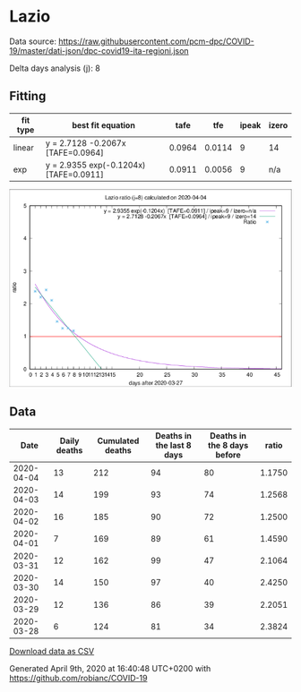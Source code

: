 # Lazio

Data source: https://raw.githubusercontent.com/pcm-dpc/COVID-19/master/dati-json/dpc-covid19-ita-regioni.json

Delta days analysis (j): 8

## Fitting 
|fit type|best fit equation|tafe|tfe|ipeak|izero|
|-------|-----|--------|------|---|---|
|linear|y = 2.7128 -0.2067x  [TAFE=0.0964]|0.0964|0.0114|9|14|
|exp|y = 2.9355 exp(-0.1204x)  [TAFE=0.0911]|0.0911|0.0056|9|n/a|

![Plot](COVID-19_lazio_j8_2020-04-04.png)

## Data
|Date|Daily deaths|Cumulated deaths|Deaths in the last 8 days|Deaths in the 8 days before|ratio|
|----|----------|-----------|-------|--------------------|-----|
|2020-04-04|13|212|94|80|1.1750|
|2020-04-03|14|199|93|74|1.2568|
|2020-04-02|16|185|90|72|1.2500|
|2020-04-01|7|169|89|61|1.4590|
|2020-03-31|12|162|99|47|2.1064|
|2020-03-30|14|150|97|40|2.4250|
|2020-03-29|12|136|86|39|2.2051|
|2020-03-28|6|124|81|34|2.3824|

[Download data as CSV](COVID-19_lazio_j8_2020-04-04.csv)

Generated April 9th, 2020 at 16:40:48 UTC+0200 with https://github.com/robianc/COVID-19
